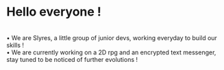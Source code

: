 <!DOCTYPE>
<h1>Hello everyone !</h1>
<body>
  <div style="white-space:pre-line;">
    • We are Slyres, a little group of junior devs, working everyday to build our skills !
    • We are currently working on a 2D rpg and an encrypted text messenger, stay tuned to be noticed of further evolutions !
  </div>
</body>
